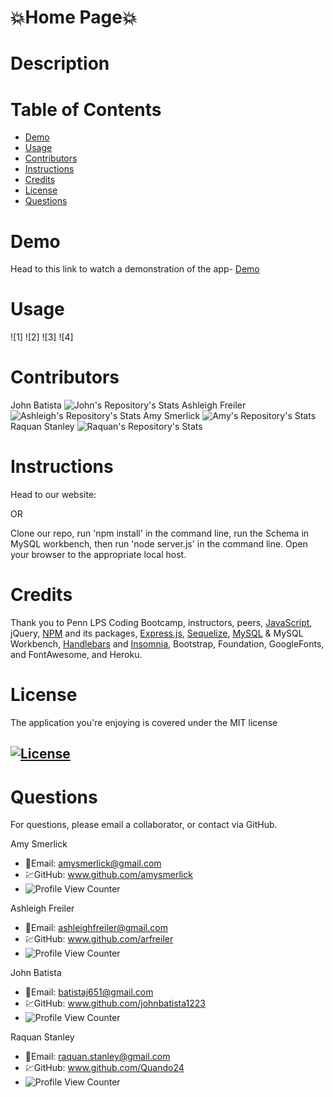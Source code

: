 <!-- background: #14174a -->
<!-- color: #ffc8d9 -->
<!-- font: centurygothic -->





# 💥Home Page💥

# **Description**



 # **Table of Contents**
 * [Demo](#demo)
 * [Usage](#usage)
 * [Contributors](#contributors)
 * [Instructions](#instructions)
 * [Credits](#credits)
 * [License](#license)
 * [Questions](#questions)

# Demo
Head to this link to watch a demonstration of the app- [Demo]()

# **Usage**

![1]
![2]
![3]
![4]

# **Contributors**
John Batista 
![John's Repository's Stats](https://github-readme-stats.vercel.app/api/top-langs/?username=johnbatista1223&theme=blue-green)
Ashleigh Freiler
![Ashleigh's Repository's Stats](https://github-readme-stats.vercel.app/api/top-langs/?username=ARFreiler&theme=blue-green)
Amy Smerlick
![Amy's Repository's Stats](https://github-readme-stats.vercel.app/api/top-langs/?username=amysmerlick&theme=blue-green)
Raquan Stanley
![Raquan's Repository's Stats](https://github-readme-stats.vercel.app/api/top-langs/?username=Quando24&theme=blue-green)

# Instructions
Head to our website: 

OR

Clone our repo, run 'npm install' in the command line, run the Schema in MySQL workbench, then run 'node server.js' in the command line. Open your browser to the appropriate local host. 

# Credits
Thank you to Penn LPS Coding Bootcamp, instructors, peers, [JavaScript](https://www.javascript.com/), jQuery, [NPM](https://www.npmjs.com/) and its packages, [Express.js](https://expressjs.com/), [Sequelize](https://sequelize.org/), [MySQL](https://www.mysql.com/) & MySQL Workbench, [Handlebars](https://handlebarsjs.com/) and [Insomnia](https://insomnia.rest/), Bootstrap, Foundation, GoogleFonts, and FontAwesome, and Heroku.

# License
The application you're enjoying is covered under the MIT license
## [![License](https://img.shields.io/badge/License-MIT%202.0-blue.svg)](https://opensource.org/licenses/MIT)

# Questions
For questions, please email a collaborator, or contact via GitHub.

Amy Smerlick
* 📧Email: amysmerlick@gmail.com
* 💹GitHub: www.github.com/amysmerlick
* ![Profile View Counter](https://komarev.com/ghpvc/?username=amysmerlick)

Ashleigh Freiler
* 📧Email: ashleighfreiler@gmail.com
* 💹GitHub: www.github.com/arfreiler
* ![Profile View Counter](https://komarev.com/ghpvc/?username=arfreiler)

John Batista
* 📧Email: batistaj651@gmail.com
* 💹GitHub: www.github.com/johnbatista1223
* ![Profile View Counter](https://komarev.com/ghpvc/?username=johnbatista1223)

Raquan Stanley
* 📧Email: raquan.stanley@gmail.com
* 💹GitHub: www.github.com/Quando24
* ![Profile View Counter](https://komarev.com/ghpvc/?username=Quando24)